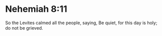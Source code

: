 # Nehemiah 8:11

So the Levites calmed all the people, saying, Be quiet, for this day is holy; do not be grieved.
